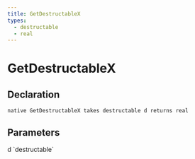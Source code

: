 ```yaml
---
title: GetDestructableX
types:
  - destructable
  - real
---
```


# GetDestructableX

## Declaration

```
native GetDestructableX takes destructable d returns real
```

## Parameters
<dl>
  <dt>d `destructable`</dt>
  <dd></dd>
</dl>